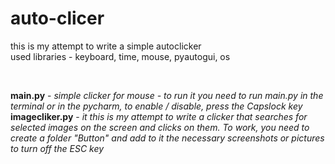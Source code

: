 <h1>auto-clicer</h1>
<p>this is my attempt to write a simple autoclicker <br>
used libraries - keyboard, time, mouse, pyautogui, os </p><br>

<b>main.py</b> - <i>simple clicker for mouse - to run it you need to run main.py in the terminal or in the pycharm, to enable / disable, press the Capslock key</i><br>
<b>imagecliker.py</b> - <i>it this is my attempt to write a clicker that searches for selected images on the screen and clicks on them.
To work, you need to create a folder "Button" and add to it the necessary screenshots or pictures to turn off the ESC key</i>
